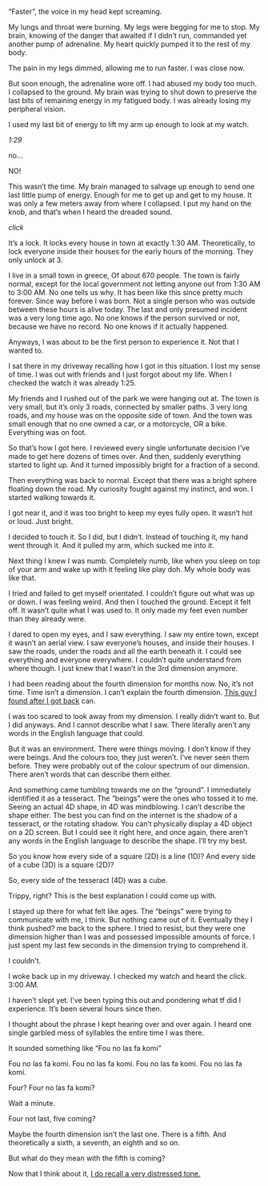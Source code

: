 “Faster”, the voice in my head kept screaming. 

My lungs and throat were burning. My legs were begging for me to stop. My brain, knowing of the danger that awaited if I didn’t run,  commanded yet another pump of adrenaline. My heart quickly pumped it to the rest of my body.

The pain in my legs dimmed, allowing me to run faster. I was close now. 

But soon enough, the adrenaline wore off. I had abused my body too much. I collapsed to the ground. My brain was trying to shut down to preserve the last bits of remaining energy in my fatigued body. I was already losing my peripheral vision. 

I used my last bit of energy to lift my arm up enough to look at my watch.

*1:29*

no…

NO! 

This wasn’t the time. My brain managed to salvage up enough to send one last little pump of energy. Enough for me to get up and get to my house. It was only a few meters away from where I collapsed. I put my hand on the knob, and that’s when I heard the dreaded sound.

*click*

It’s a lock. It locks every house in town at exactly 1:30 AM. Theoretically, to lock everyone inside their houses for the early hours of the morning. They only unlock at 3. 


I live in a small town in greece, Of about 670 people. The town is fairly normal, except for  the local government not letting anyone out from 1:30 AM to 3:00 AM.  No one tells us why. It has been like this since pretty much forever. Since way before I was born. Not a single person who was outside between these hours is alive today. The last and only presumed incident was a very long time ago. No one knows if the person survived or not, because we have no record. No one knows if it actually happened.

Anyways, I was about to be the first person to experience it. Not that I wanted to.

I sat there in my driveway recalling how I got in this situation. I lost my sense of time. I was out with friends and I just forgot about my life. When I checked the watch it was already 1:25.

My friends and I rushed out of the park we were hanging out at. The town is very small, but it’s only 3 roads, connected by smaller paths. 3 very long roads, and my house was on the opposite side of town. And the town was small enough that no one owned a car, or a motorcycle, OR a bike. Everything was on foot. 

So that’s how I got here. I reviewed every single unfortunate decision I’ve made to get here dozens of times over. And then, suddenly everything started to light up. And it turned impossibly bright for a fraction of a second.

Then everything was back to normal. Except that there was a bright sphere floating down the road. My curiosity fought against my instinct, and won. I started walking towards it. 

I got near it, and it was too bright to keep my eyes fully open. It wasn’t hot or loud. Just bright.

I decided to touch it. So I did, but I didn’t. Instead of touching it, my hand went through it. And it pulled my arm, which sucked me into it. 

Next thing I knew I was numb. Completely numb, like when you sleep on top of your arm and wake up with it feeling like play doh. My whole body was like that.

I tried and failed to get myself orientated. I couldn’t figure out what was up or down. I was feeling weird. And then I touched the ground. Except it felt off. It wasn’t quite what I was used to. It only made my feet even number than they already were. 

I dared to open my eyes, and I saw everything. I saw my entire town, except it wasn’t an aerial view. I saw everyone’s houses, and inside their houses. I saw the roads, under the roads and all the earth beneath it. I could see everything and everyone everywhere. I couldn’t quite understand from where though. I just knew that I wasn’t in the 3rd dimension anymore.

I had been reading about the fourth dimension for months now. No, it’s not time. Time isn’t a dimension. I can’t explain the fourth dimension. [This guy I found after I got back](https://youtu.be/w7peRwdBpu4) can. 

I was too scared to look away from my dimension. I really didn’t want to. But I did anyways. And I cannot describe what I saw. There literally aren’t any words in the English language that could. 

But it was an environment. There were things moving. I don’t know if they were beings. And the colours too, they just weren’t. I’ve never seen them before. They were probably out of the colour spectrum of our dimension. There aren’t words that can describe them either. 

And something came tumbling towards me on the “ground”. I immediately identified it as a tesseract. The “beings” were the ones who tossed it to me. Seeing an actual 4D shape, in 4D was mindblowing. I can’t describe the shape either. The best you can find on the internet is the shadow of a tesseract, or the rotating shadow. You can’t physically display a 4D object on a 2D screen. But I could see it right here, and once again, there aren’t any words in the English language to describe the shape. I’ll try my best. 

So you know how every side of a square (2D) is a line (1D)? And every side of a cube (3D) is a square (2D)?

So, every side of the tesseract (4D) was a cube. 

Trippy, right? This is the best explanation I could come up with. 

I stayed up there for what felt like ages. The “beings” were trying to communicate with me, I think. But nothing came out of it. Eventually they I think pushed? me back to the sphere. I tried to resist, but they were one dimension higher than I was and possessed impossible amounts of force. I just spent my last few seconds in the dimension trying to comprehend it.

I couldn’t. 

I woke back up in my driveway. I checked my watch and heard the click. 3:00 AM. 

I haven’t slept yet. I’ve been typing this out and pondering what tf did I experience. It’s been several hours since then.

I thought about the phrase I kept hearing over and over again. I heard one single garbled mess of syllables the entire time I was there.

It sounded something like “Fou no las fa komi”

Fou no las fa komi. 
Fou no las fa komi.
Fou no las fa komi. 
Fou no las fa komi.

Four? Four no las fa komi?


Wait a minute.

Four not last, five coming? 

Maybe the fourth dimension isn’t the last one. There is a fifth. And theoretically a sixth, a seventh, an eighth and so on.

But what do they mean with the fifth is coming?

Now that I think about it, [I do recall a very distressed tone.](https://www.reddit.com/r/nosleep/)